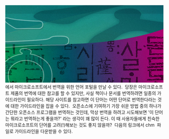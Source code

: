 <img src="welcome_ko.jpg" width="500" height="244" />
<http://www.microsoft.com/language/ko/kr/default.mspx> 에서 마이크로소프트에서 번역을 위한 언어 포털을 만날 수 있다.
 당장은 마이크로소프트 제품의 번역에 대한 참고를 할 수 있지만, 사실 책이나 문서를 번역하려면 일종의 가이드라인이 필요하다. 해당 사이트를 참고하면 이 단어는 어떤 단어로 번역한다라는 것에 대한 가이드라인을 잡을 수 있다.
 오픈소스에 기여하기 가장 쉬운 방법 중의 하나가 간단한 오픈소스 프로그램을 번역하는 것인데, 막상 번역을 하려고 시도해보면 '이 단어는 뭐라고 번역하는게 좋을까?' 라는 생각이 꽤 많이 든다. 이 때 사용자들에게 친숙한 마이크로소프트의 단어를 고려(!)해보는 것도 좋지 않을까?
 다음의 링크에서 chm  파일로 가이드라인을 다운받을 수 있다.
 <http://download.microsoft.com/download/6/3/9/639fc431-8d7d-482d-b80e-ae4971dc5270/kor-kor-StyleGuide.zip>
 
